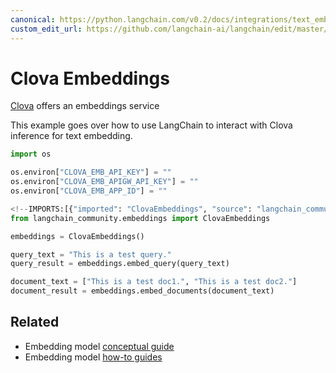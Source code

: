```yaml
---
canonical: https://python.langchain.com/v0.2/docs/integrations/text_embedding/clova/
custom_edit_url: https://github.com/langchain-ai/langchain/edit/master/docs/docs/integrations/text_embedding/clova.ipynb
---
```


# Clova Embeddings
[Clova](https://api.ncloud-docs.com/docs/ai-naver-clovastudio-summary) offers an embeddings service

This example goes over how to use LangChain to interact with Clova inference for text embedding.



```python
import os

os.environ["CLOVA_EMB_API_KEY"] = ""
os.environ["CLOVA_EMB_APIGW_API_KEY"] = ""
os.environ["CLOVA_EMB_APP_ID"] = ""
```


```python
<!--IMPORTS:[{"imported": "ClovaEmbeddings", "source": "langchain_community.embeddings", "docs": "https://api.python.langchain.com/en/latest/embeddings/langchain_community.embeddings.clova.ClovaEmbeddings.html", "title": "Clova Embeddings"}]-->
from langchain_community.embeddings import ClovaEmbeddings
```


```python
embeddings = ClovaEmbeddings()
```


```python
query_text = "This is a test query."
query_result = embeddings.embed_query(query_text)
```


```python
document_text = ["This is a test doc1.", "This is a test doc2."]
document_result = embeddings.embed_documents(document_text)
```


## Related

- Embedding model [conceptual guide](/docs/concepts/#embedding-models)
- Embedding model [how-to guides](/docs/how_to/#embedding-models)